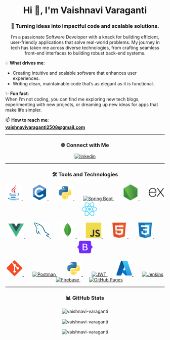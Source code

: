 <h1 align="center">Hi 👋, I'm Vaishnavi Varaganti</h1>
<h3 align="center">🚀 Turning ideas into impactful code and scalable solutions.</h3>

<p align="center">
  I’m a passionate Software Developer with a knack for building efficient, user-friendly applications that solve real-world problems. My journey in tech has taken me across diverse technologies, from crafting seamless front-end interfaces to building robust back-end systems.
</p>

💡 **What drives me**:  
- Creating intuitive and scalable software that enhances user experiences.  
- Writing clean, maintainable code that’s as elegant as it is functional.  

✨ **Fun fact**:  
When I’m not coding, you can find me exploring new tech blogs, experimenting with new projects, or dreaming up new ideas for apps that make life simpler.

📫 **How to reach me**:  
**vaishnavivaraganti2508@gmail.com**  

---

<h3 align="center">🌐 Connect with Me</h3>
<p align="center">
  <a href="https://linkedin.com/in/vaishnavi-varaganti-7640481b3" target="blank">
    <img src="https://raw.githubusercontent.com/rahuldkjain/github-profile-readme-generator/master/src/images/icons/Social/linked-in-alt.svg" alt="linkedin" height="40" width="50" />
  </a>
</p>

---

<h3 align="center">🛠️ Tools and Technologies</h3>
<p align="center">
  <a href="https://www.java.com/" target="_blank" rel="noreferrer">
    <img src="https://raw.githubusercontent.com/devicons/devicon/master/icons/java/java-original.svg" alt="Java" width="50" height="50"/> 
  </a>&nbsp;&nbsp;&nbsp;&nbsp;&nbsp;&nbsp;
  <a href="https://www.cprogramming.com/" target="_blank" rel="noreferrer">
    <img src="https://raw.githubusercontent.com/devicons/devicon/master/icons/c/c-original.svg" alt="C" width="50" height="50"/> 
  </a>&nbsp;&nbsp;&nbsp;&nbsp;&nbsp;&nbsp;
  <a href="https://www.python.org" target="_blank" rel="noreferrer">
    <img src="https://raw.githubusercontent.com/devicons/devicon/master/icons/python/python-original.svg" alt="Python" width="50" height="50"/> 
  </a>&nbsp;&nbsp;&nbsp;&nbsp;&nbsp;&nbsp;
  <a href="https://spring.io/" target="_blank" rel="noreferrer">
    <img src="https://www.vectorlogo.zone/logos/springio/springio-icon.svg" alt="Spring Boot" width="50" height="50"/> 
  </a>&nbsp;&nbsp;&nbsp;&nbsp;&nbsp;&nbsp;
  <a href="https://nodejs.org/" target="_blank" rel="noreferrer">
    <img src="https://raw.githubusercontent.com/devicons/devicon/master/icons/nodejs/nodejs-original.svg" alt="Node.js" width="50" height="50"/> 
  </a>&nbsp;&nbsp;&nbsp;&nbsp;&nbsp;&nbsp;
  <a href="https://expressjs.com/" target="_blank" rel="noreferrer">
    <img src="https://raw.githubusercontent.com/devicons/devicon/master/icons/express/express-original.svg" alt="Express.js" width="50" height="50"/> 
  </a>&nbsp;&nbsp;&nbsp;&nbsp;&nbsp;&nbsp;
  <a href="https://reactjs.org/" target="_blank" rel="noreferrer">
    <img src="https://raw.githubusercontent.com/devicons/devicon/master/icons/react/react-original.svg" alt="React" width="50" height="50"/> 
  </a>
</p>
<p align="center">
  <a href="https://vuejs.org/" target="_blank" rel="noreferrer">
    <img src="https://raw.githubusercontent.com/devicons/devicon/master/icons/vuejs/vuejs-original.svg" alt="Vue.js" width="50" height="50"/> 
  </a>&nbsp;&nbsp;&nbsp;&nbsp;&nbsp;&nbsp;
  <a href="https://www.mysql.com/" target="_blank" rel="noreferrer">
    <img src="https://raw.githubusercontent.com/devicons/devicon/master/icons/mysql/mysql-original.svg" alt="MySQL" width="50" height="50"/> 
  </a>&nbsp;&nbsp;&nbsp;&nbsp;&nbsp;&nbsp;
  <a href="https://www.mongodb.com/" target="_blank" rel="noreferrer">
    <img src="https://raw.githubusercontent.com/devicons/devicon/master/icons/mongodb/mongodb-original.svg" alt="MongoDB" width="50" height="50"/> 
  </a>&nbsp;&nbsp;&nbsp;&nbsp;&nbsp;&nbsp;
  <a href="https://developer.mozilla.org/en-US/docs/Web/JavaScript" target="_blank" rel="noreferrer">
    <img src="https://raw.githubusercontent.com/devicons/devicon/master/icons/javascript/javascript-original.svg" alt="JavaScript" width="50" height="50"/> 
  </a>&nbsp;&nbsp;&nbsp;&nbsp;&nbsp;&nbsp;
  <a href="https://www.w3.org/html/" target="_blank" rel="noreferrer">
    <img src="https://raw.githubusercontent.com/devicons/devicon/master/icons/html5/html5-original.svg" alt="HTML" width="50" height="50"/> 
  </a>&nbsp;&nbsp;&nbsp;&nbsp;&nbsp;&nbsp;
  <a href="https://www.w3schools.com/css/" target="_blank" rel="noreferrer">
    <img src="https://raw.githubusercontent.com/devicons/devicon/master/icons/css3/css3-original.svg" alt="CSS" width="50" height="50"/> 
  </a>&nbsp;&nbsp;&nbsp;&nbsp;&nbsp;&nbsp;
  <a href="https://getbootstrap.com/" target="_blank" rel="noreferrer">
    <img src="https://raw.githubusercontent.com/devicons/devicon/master/icons/bootstrap/bootstrap-plain.svg" alt="Bootstrap" width="50" height="50"/> 
  </a>
</p>
<p align="center">
  <a href="https://git-scm.com/" target="_blank" rel="noreferrer">
    <img src="https://raw.githubusercontent.com/devicons/devicon/master/icons/git/git-original.svg" alt="Git" width="50" height="50"/> 
  </a>&nbsp;&nbsp;&nbsp;&nbsp;&nbsp;&nbsp;
  <a href="https://www.postman.com/" target="_blank" rel="noreferrer">
    <img src="https://www.vectorlogo.zone/logos/getpostman/getpostman-icon.svg" alt="Postman" width="50" height="50"/> 
  </a>&nbsp;&nbsp;&nbsp;&nbsp;&nbsp;&nbsp;
  <a href="https://fastapi.tiangolo.com/" target="_blank" rel="noreferrer">
    <img src="https://raw.githubusercontent.com/devicons/devicon/master/icons/python/python-original.svg" alt="FastAPI" width="50" height="50"/> 
  </a>&nbsp;&nbsp;&nbsp;&nbsp;&nbsp;&nbsp;
  <a href="https://jwt.io/" target="_blank" rel="noreferrer">
    <img src="https://avatars.githubusercontent.com/u/44036562?s=200&v=4" alt="JWT" width="50" height="50"/> 
  </a>&nbsp;&nbsp;&nbsp;&nbsp;&nbsp;&nbsp;
  <a href="https://azure.microsoft.com/" target="_blank" rel="noreferrer">
    <img src="https://raw.githubusercontent.com/devicons/devicon/master/icons/azure/azure-original.svg" alt="Azure" width="50" height="50"/> 
  </a>&nbsp;&nbsp;&nbsp;&nbsp;&nbsp;&nbsp;
  <a href="https://www.jenkins.io/" target="_blank" rel="noreferrer">
    <img src="https://www.vectorlogo.zone/logos/jenkins/jenkins-icon.svg" alt="Jenkins" width="50" height="50"/> 
  </a>&nbsp;&nbsp;&nbsp;&nbsp;&nbsp;&nbsp;
  <a href="https://firebase.google.com/" target="_blank" rel="noreferrer">
    <img src="https://www.vectorlogo.zone/logos/firebase/firebase-icon.svg" alt="Firebase" width="50" height="50"/> 
  </a>&nbsp;&nbsp;&nbsp;&nbsp;&nbsp;&nbsp;
  <a href="https://pages.github.com/" target="_blank" rel="noreferrer">
    <img src="https://avatars.githubusercontent.com/u/9919?s=200&v=4" alt="GitHub Pages" width="50" height="50"/> 
  </a>
</p>

---

<h3 align="center">📊 GitHub Stats</h3>
<p align="center">
  <img align="center" src="https://github-readme-stats.vercel.app/api?username=vaishnavi-varaganti&show_icons=true&locale=en" alt="vaishnavi-varaganti" />
</p>
<p align="center">
  <img align="center" src="https://github-readme-stats.vercel.app/api/top-langs?username=vaishnavi-varaganti&show_icons=true&locale=en&layout=compact" alt="vaishnavi-varaganti" />
</p>
<p align="center">
  <img align="center" src="https://github-readme-streak-stats.herokuapp.com/?user=vaishnavi-varaganti&" alt="vaishnavi-varaganti" />
</p>
